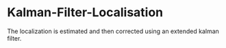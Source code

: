 # Kalman-Filter-Localisation
The localization is estimated and then corrected using an extended kalman filter.
